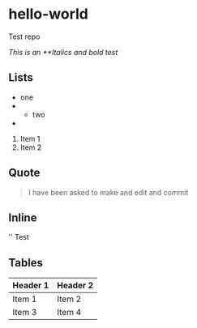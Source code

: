 # hello-world
Test repo

_This is an **Italics and bold test_

## Lists
* one
* * two
* 
1. Item 1
2. Item 2

## Quote
> I have been asked to make and edit and commit

## Inline
'<inline>' Test

## Tables
Header 1 | Header 2
---------|----------
Item 1 | Item 2
Item 3 | Item 4
